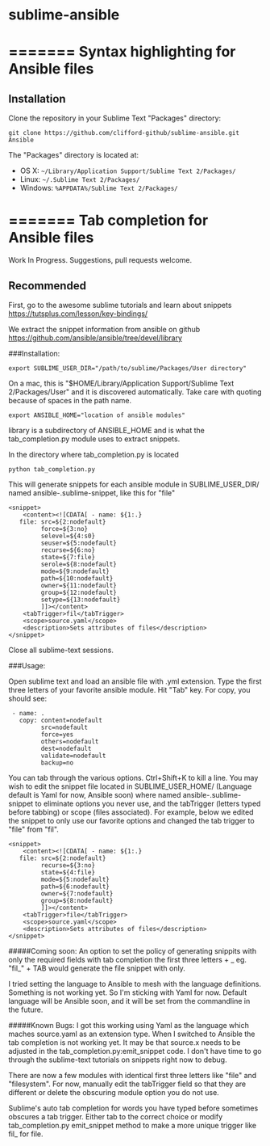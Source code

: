
sublime-ansible
===============


=======
Syntax highlighting for Ansible files
=====================================

## Installation
Clone the repository in your Sublime Text "Packages" directory:

    git clone https://github.com/clifford-github/sublime-ansible.git Ansible

The "Packages" directory is located at:

* OS X:
    `~/Library/Application Support/Sublime Text 2/Packages/`
* Linux:
    `~/.Sublime Text 2/Packages/`
* Windows:
    `%APPDATA%/Sublime Text 2/Packages/`


=======
Tab completion for Ansible files
=====================================
Work In Progress.  Suggestions, pull requests welcome.

## Recommended

First, go to the awesome sublime tutorials and learn about snippets
https://tutsplus.com/lesson/key-bindings/

We extract the snippet information from ansible on github
https://github.com/ansible/ansible/tree/devel/library

###Installation: 

```
export SUBLIME_USER_DIR="/path/to/sublime/Packages/User directory"
```
On a mac, this is "$HOME/Library/Application Support/Sublime Text 2/Packages/User" and it is discovered automatically.
Take care with quoting because of spaces in the path name.
```
export ANSIBLE_HOME="location of ansible modules"
```
library is a subdirectory of ANSIBLE_HOME and is what the
tab_completion.py module uses to extract snippets.

In the directory where tab_completion.py is located
```
python tab_completion.py
```

This will generate snippets for each ansible module in SUBLIME_USER_DIR/<Language> named ansible-<module>.sublime-snippet, like this for "file"
```
<snippet>
    <content><![CDATA[ - name: ${1:.}
   file: src=${2:nodefault}
         force=${3:no}
         selevel=${4:s0}
         seuser=${5:nodefault}
         recurse=${6:no}
         state=${7:file}
         serole=${8:nodefault}
         mode=${9:nodefault}
         path=${10:nodefault}
         owner=${11:nodefault}
         group=${12:nodefault}
         setype=${13:nodefault}
         ]]></content>
    <tabTrigger>fil</tabTrigger>
    <scope>source.yaml</scope>
    <description>Sets attributes of files</description>
</snippet>
```

Close all sublime-text sessions.

###Usage:

Open sublime text and load an ansible file with .yml extension.
Type the first three letters of your favorite ansible module.  Hit "Tab" key.  For copy, you should see:

```
 - name: .
   copy: content=nodefault
         src=nodefault
         force=yes
         others=nodefault
         dest=nodefault
         validate=nodefault
         backup=no
```
You can tab through the various options.
Ctrl+Shift+K to kill a line.
You may wish to edit the snippet file located in 
SUBLIME_USER_HOME/<Language> (Language default is Yaml for now, Ansible soon) 
where named ansible-<module>.sublime-snippet to eliminate options 
you never use, and the tabTrigger (letters typed before tabbing) or 
scope (files associated).  For example, below we edited
the snippet to only use our favorite options and changed the tab 
trigger to "file" from "fil".
```
<snippet>
    <content><![CDATA[ - name: ${1:.}
   file: src=${2:nodefault}
         recurse=${3:no}
         state=${4:file}
         mode=${5:nodefault}
         path=${6:nodefault}
         owner=${7:nodefault}
         group=${8:nodefault}
         ]]></content>
    <tabTrigger>file</tabTrigger>
    <scope>source.yaml</scope>
    <description>Sets attributes of files</description>
</snippet>
```


#####Coming soon:
An option to set the policy of generating snippits with only the required
fields with tab completion the first three letters + _ eg. "fil_" + TAB 
would generate the file snippet with only.

I tried setting the language to Ansible to mesh with the language 
definitions.  Something is not working yet.  So I'm sticking with Yaml
for now.  Default language will be Ansible soon, and it will be set from
the commandline in the future.

#####Known Bugs: 
I got this working using Yaml as the language which maches source.yaml as an extension type.  When I switched to Ansible the tab completion is not working yet.  It may be that source.x needs to be adjusted in the tab_completion.py:emit_snippet code.  I don't have time
to go through the sublime-text tutorials on snippets right now to debug.

There are now a few modules with identical first three letters like "file" and "filesystem".  For now, manually edit the tabTrigger field so that they are different or delete the obscuring module option you do not use.

Sublime's auto tab completion for words you have typed before sometimes obscures a tab trigger.  Either tab to the correct choice or modify tab_completion.py emit_snippet method to make a more unique trigger like fil_ for file. 


